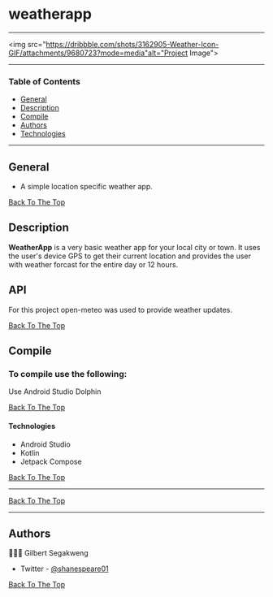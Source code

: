 # weatherapp

---

<img src="https://dribbble.com/shots/3162905-Weather-Icon-GIF/attachments/9680723?mode=media"alt="Project Image">


---

### Table of Contents

- [General](#general)
- [Description](#description)
- [Compile](#compile)
- [Authors](#authors)
- [Technologies](#technologies)

---
## General 
- A simple location specific weather app.   

[Back To The Top](#weatherapp)

## Description

<b>WeatherApp</b> is a very basic weather app for your local city or town. It uses the user's device GPS to get their current location and provides the user with weather forcast for the entire day or 12 hours.  
## API  
For this project open-meteo was used to provide weather updates.    

[Back To The Top](#weatherapp)

## Compile
### To compile use the following:
Use Android Studio Dolphin 

[Back To The Top](#weatherapp)

#### Technologies

- Android Studio  
- Kotlin 
- Jetpack Compose 

[Back To The Top](#weatherapp)

---

[Back To The Top](#weatherapp)

---

## Authors
👨🏽‍💻 Gilbert Segakweng  

- Twitter - [@shanespeare01](https://twitter.com/shanespeare01)


[Back To The Top](#weatherapp)
